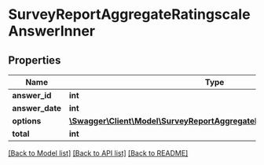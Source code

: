 # SurveyReportAggregateRatingscaleAnswerInner

## Properties
Name | Type | Description | Notes
------------ | ------------- | ------------- | -------------
**answer_id** | **int** |  | 
**answer_date** | **int** |  | 
**options** | [**\Swagger\Client\Model\SurveyReportAggregateDropdownAnswerOptions[]**](SurveyReportAggregateDropdownAnswerOptions.md) |  | 
**total** | **int** |  | 

[[Back to Model list]](../README.md#documentation-for-models) [[Back to API list]](../README.md#documentation-for-api-endpoints) [[Back to README]](../README.md)


